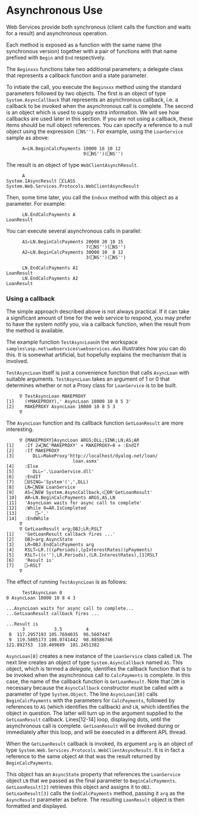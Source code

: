 # Asynchronous Use

Web Services provide both synchronous (client calls the function and waits for a result) and asynchronous operation.

Each method is exposed as a function with the same name (the synchronous version) together with a pair of functions with that name prefixed with `Begin` and `End` respectively.

The `Beginxxx` functions take two additional parameters; a delegate class that represents a callback function and a state parameter.

To initiate the call, you execute the `Beginxxx` method using the standard parameters followed by two objects. The first is an object of type `System.AsyncCallback` that represents an asynchronous callback, i.e. a callback to be invoked when the asynchronous call is complete. The second is an object which is used to supply extra information. We will see how callbacks are used later in this section. If you are not using a callback, these items should be null object references. You can specify a reference to a null object using the expression `(⎕NS'')`. For example, using the `LoanService` sample as above:
```apl
      A←LN.BeginCalcPayments 10000 16 10 12
                             9(⎕NS'')(⎕NS'')
```

The result is an object of type `WebClientAsynchResult`.
```apl
      A
System.IAsyncResult ⎕CLASS System.Web.Services.Protocols.WebClientAsyncResult
```

Then, some time later, you call the `Endxxx` method with this object as a parameter. For example:
```apl
      LN.EndCalcPayments A
LoanResult
```

You can execute several asynchronous calls in parallel:
```apl
      A1←LN.BeginCalcPayments 20000 20 10 15
                              7(⎕NS'')(⎕NS'')
      A2←LN.BeginCalcPayments 30000 10  8 12
                              3(⎕NS'')(⎕NS'')
 
      LN.EndCalcPayments A1
LoanResult
      LN.EndCalcPayments A2
LoanResult
```

### Using a callback

The simple approach described above is not always practical. If it can take a significant amount of time for the web service to respond, you may prefer to have the system notify you, via a callback function, when the result from the method is available.

The example function `TestAsyncLoan`in the workspace `samples\asp.net\webservices\webservices.dws` illustrates how you can do this. It is somewhat artificial, but hopefully explains the mechanism that is involved.

`TestAsyncLoan` itself is just a convenience function that calls `AsyncLoan` with suitable arguments. `TestAsyncLoan` takes an argument of 1 or 0 that determines whether or not a Proxy class for `LoanService` is to be built.
```apl
     ∇ TestAsyncLoan MAKEPROXY
[1]    (⍕MAKEPROXY),' AsyncLoan 10000 10 8 5 3'
[2]    MAKEPROXY AsyncLoan 10000 10 8 5 3
     ∇
```

The `AsyncLoan` function and its callback function `GetLoanResult` are more interesting.
```apl
     ∇ {MAKEPROXY}AsyncLoan ARGS;DLL;SINK;LN;AS;AR
[1]    :If 2≠⎕NC'MAKEPROXY' ⋄ MAKEPROXY←0 ⋄ :EndIf
[2]    :If MAKEPROXY
[3]       DLL←MakeProxy'http://localhost/dyalog.net/loan/
                         loan.asmx'
[4]    :Else
[5]       DLL←'.\LoanService.dll'
[6]    :EndIf
[7]    ⎕USING←'System'(',',DLL)
[8]    LN←⎕NEW LoanService 
[9]    AS←⎕NEW System.AsyncCallback,⊂⎕OR'GetLoanResult'
[10]   AR←LN.BeginCalcPayments ARGS,AS,LN
[11]   'AsyncLoan waits for async call to complete'
[12]   :While 0=AR.IsCompleted
[13]       ⍞←'.'
[14]   :EndWhile
     ∇
     ∇ GetLoanResult arg;OBJ;LR;RSLT
[1]    'GetLoanResult callback fires ...'
[2]    OBJ←arg.AsyncState
[3]    LR←OBJ.EndCalcPayments arg
[4]    RSLT←LR.(((⍴Periods),(⍴InterestRates))⍴Payments)
[5]    RSLT←((⊂''),LR.Periods),(LR.InterestRates),[1]RSLT
[6]    'Result is'
[7]    ⎕←RSLT
     ∇
```

The effect of running `TestAsyncLoan` is as follows:
```apl
      TestAsyncLoan 0
0 AsyncLoan 10000 10 8 4 3
 
...AsyncLoan waits for async call to complete...
...GetLoanResult callback fires ...
 
...Result is
      3           3.5         4         
 8  117.2957193 105.7694035  96.5607447 
 9  119.5805173 108.0741442  98.88586746
121.892753  110.409689  101.2451382
```

`AsyncLoan[8]` creates a new instance of the `LoanService` class called `LN`. The next line creates an object of type `System.AsyncCallback` named `AS`. This object, which is termed a *delegate*, identifies the callback function that is to be invoked when the asynchronous call to `CalcPayments` is complete. In this case, the name of the callback function is `GetLoanResult`.  Note that `⎕OR` is necessary because the `AsyncCallback` constructor must be called with a parameter of type `System.Object`. The line `AsyncLoan[10]` calls `BeginCalcPayments` with the parameters for `CalcPayments`, followed by references to `AS` (which identifies the callback) and `LN`, which identifies the object in question. The latter will turn up in the argument supplied to the `GetLoanResult` callback. Lines[12-14] loop, displaying dots, until the asynchronous call is complete. `GetLoanResult` will be invoked during or immediately after this loop, and will be executed in a different APL thread.

When the `GetLoanResult` callback is invoked, its argument `arg` is an object of type `System.Web.Services.Protocols.WebClientAsyncResult`. It is in fact a reference to the same object `AR` that was the result returned by `BeginCalcPayments`.

This object has an `AsyncState` property that references the `LoanService` object `LN` that we passed as the final parameter to `BeginCalcPayments`. `GetLoanResult[2]` retrieves this object and assigns it to `OBJ`. `GetLoanResult[3]` calls the `EndCalcPayments` method, passing it `arg` as the `AsyncResult` parameter as before. The resulting `LoanResult` object is then formatted and displayed.
